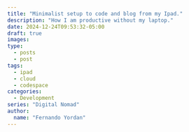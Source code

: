 ```yaml
---
title: "Minimalist setup to code and blog from my Ipad."
description: "How I am productive without my laptop."
date: 2024-12-24T09:53:32-05:00
draft: true
images:
type:
  - posts
  - post
tags:
  - ipad
  - cloud
  - codespace
categories:
  - Development
series: "Digital Nomad"
author:
  name: "Fernando Yordan"
---
```

